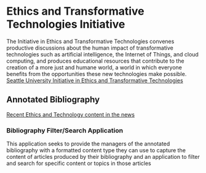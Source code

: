 # Ethics and Transformative Technologies Initiative
The Initiative in Ethics and Transformative Technologies convenes productive discussions about the human impact of transformative technologies such as artificial intelligence, the Internet of Things, and cloud computing, and produces educational resources that contribute to the creation of a more just and humane world, a world in which everyone benefits from the opportunities these new technologies make possible.
[Seattle University Initiative in Ethics and Transformative Technologies](https://www.seattleu.edu/ethics-and-technology/ "Seattle University Initiative in Ethics and Transformative Technologies")

## Annotated Bibliography
[Recent Ethics and Technology content in the news](https://www.seattleu.edu/ethics-and-technology/educational-resources/annotated-bibliography/ "Seattle University Initiative in Ethics and Transformative Technologies")

### Bibliography Filter/Search Application
This application seeks to provide the managers of the annotated bibliography with a formatted content type they can use to capture the content of articles produced by their bibliography and an application to filter and search for specific content or topics in those articles
